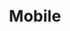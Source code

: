 ---
layout: redirect.njk
permalink: false
hideInSitemap: true
tags: level2
key: mobile_en
title: Mobile
alternativetitle: Design System Mobile
redirect: /en/design-system/mobile/overview/
parent: designsystem_en
order: 30
---